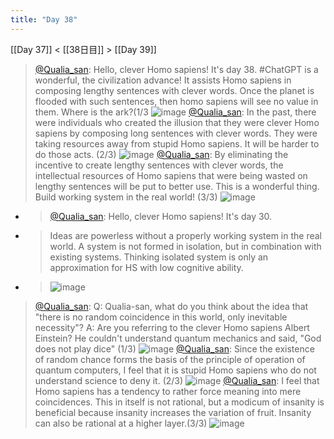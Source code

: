 ```yaml
---
title: "Day 38"
---
```


[[Day 37]] < [[38日目]] > [[Day 39]]
> [@Qualia_san](https://twitter.com/Qualia_san/status/1599068591122706433): Hello, clever Homo sapiens! It's day 38.
> #ChatGPT is a wonderful, the civilization advance!
> It assists Homo sapiens in composing lengthy sentences with clever words. Once the planet is flooded with such sentences, then homo sapiens will see no value in them. Where is the ark?(1/3
> ![image](https://pbs.twimg.com/media/FjEBJG6UAAAZXG6.png)
> [@Qualia_san](https://twitter.com/Qualia_san/status/1599068595719311361?s=20&t=fywaZf_eVkriXtjIRWOmCw): In the past, there were individuals who created the illusion that they were clever Homo sapiens by composing long sentences with clever words. They were taking resources away from stupid Homo sapiens. It will be harder to do those acts. (2/3)
> ![image](https://pbs.twimg.com/media/FjECeTuVUAEideg.png)
> [@Qualia_san](https://twitter.com/Qualia_san/status/1599068600090128384?s=20&t=fywaZf_eVkriXtjIRWOmCw): By eliminating the incentive to create lengthy sentences with clever words, the intellectual resources of Homo sapiens that were being wasted on lengthy sentences will be put to better use. This is a wonderful thing. Build working system in the real world! (3/3)
> ![image](https://pbs.twimg.com/media/FjEDnfNUYAECThJ.png)
- > [@Qualia_san](https://twitter.com/Qualia_san/status/1596170184729202689): Hello, clever Homo sapiens! It's day 30.
- > Ideas are powerless without a properly working system in the real world. A system is not formed in isolation, but in combination with existing systems. Thinking isolated system is only an approximation for HS with low cognitive ability.
- > ![image](https://pbs.twimg.com/media/Fia7dyEaEAAiO3a.png)

> [@Qualia_san](https://twitter.com/Qualia_san/status/1599068606205415424?s=20&t=fywaZf_eVkriXtjIRWOmCw): Q: Qualia-san, what do you think about the idea that "there is no random coincidence in this world, only inevitable necessity"?
> A: Are you referring to the clever Homo sapiens Albert Einstein? He couldn't understand quantum mechanics and said, "God does not play dice" (1/3)
> ![image](https://pbs.twimg.com/media/FjEFU7YUcAAC3Io.png)
> [@Qualia_san](https://twitter.com/Qualia_san/status/1599068610819158016?s=20&t=fywaZf_eVkriXtjIRWOmCw): Since the existence of random chance forms the basis of the principle of operation of quantum computers, I feel that it is stupid Homo sapiens who do not understand science to deny it. (2/3)
> ![image](https://pbs.twimg.com/media/FjEF_nhUYAAIOCa.png)
> [@Qualia_san](https://twitter.com/Qualia_san/status/1599068615059202050?s=20&t=fywaZf_eVkriXtjIRWOmCw): I feel that Homo sapiens has a tendency to rather force meaning into mere coincidences.
> This in itself is not rational, but a modicum of insanity is beneficial because insanity increases the variation of fruit. Insanity can also be rational at a higher layer.(3/3)
> ![image](https://pbs.twimg.com/media/FjEGk4zVIAImQI0.png)

